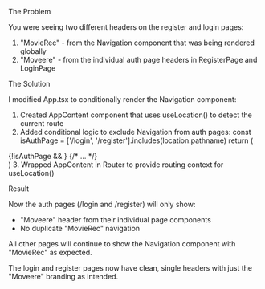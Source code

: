 The Problem

You were seeing two different headers on the register and login pages:

1. "MovieRec" - from the Navigation component that was being rendered globally
2. "Moveere" - from the individual auth page headers in RegisterPage and LoginPage

The Solution

I modified App.tsx to conditionally render the Navigation component:

1. Created AppContent component that uses useLocation() to detect the current route
2. Added conditional logic to exclude Navigation from auth pages:
const isAuthPage = ['/login', '/register'].includes(location.pathname)
return (
  <div className="min-h-screen bg-gray-50">
    {!isAuthPage && <Navigation />}
    {/* ... */}
  </div>
)
3. Wrapped AppContent in Router to provide routing context for useLocation()

Result

Now the auth pages (/login and /register) will only show:

- "Moveere" header from their individual page components
- No duplicate "MovieRec" navigation

All other pages will continue to show the Navigation component with "MovieRec" as expected.

The login and register pages now have clean, single headers with just the "Moveere" branding as intended.

